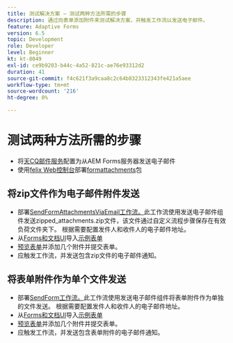 ```yaml
---
title: 测试解决方案 — 测试两种方法所需的步骤
description: 通过向表单添加附件来测试解决方案，并触发工作流以发送电子邮件。
feature: Adaptive Forms
version: 6.5
topic: Development
role: Developer
level: Beginner
kt: kt-8049
exl-id: ce9b9203-b44c-4a52-821c-ae76e93312d2
duration: 41
source-git-commit: f4c621f3a9caa8c2c64b8323312343fe421a5aee
workflow-type: tm+mt
source-wordcount: '216'
ht-degree: 0%

---
```


# 测试两种方法所需的步骤

* 将[天CQ邮件服务](https://experienceleague.adobe.com/docs/experience-manager-65/administering/operations/notification.html?lang=en#configuring-the-mail-service)配置为从AEM Forms服务器发送电子邮件
* 使用[felix Web控制台](http://localhost:4502/system/console/bundles)部署[formattachments](assets/formattachments.formattachments.core-1.0-SNAPSHOT.jar)包

## 将zip文件作为电子邮件附件发送



* 部署[SendFormAttachmentsViaEmail工作流。](assets/zipped-form-attachments-model.zip)此工作流使用发送电子邮件组件发送zipped_attachments.zip文件，该文件通过自定义流程步骤保存在有效负荷文件夹下。 根据需要配置发件人和收件人的电子邮件地址。
* 从[Forms和文档UI](http://localhost:4502/aem/forms.html/content/dam/formsanddocuments)导入[示例表单](assets/zip-form-attachments-form.zip)
* [预览表单](http://localhost:4502/content/dam/formsanddocuments/zippformattachments/jcr:content?wcmmode=disabled)并添加几个附件并提交表单。
* 应触发工作流，并发送包含zip文件的电子邮件通知。

## 将表单附件作为单个文件发送

* 部署[SendForm工作流。](assets/send-form-attachments-model.zip)此工作流使用发送电子邮件组件将表单附件作为单独的文件发送。 根据需要配置发件人和收件人的电子邮件地址。
* 从[Forms和文档UI](http://localhost:4502/aem/forms.html/content/dam/formsanddocuments)导入[示例表单](assets/send-list-attachments-form.zip)
* [预览表单](http://localhost:4502/content/dam/formsanddocuments/sendlistofattachments/jcr:content?wcmmode=disabled)并添加几个附件并提交表单。
* 应触发工作流，并发送包含表单附件的电子邮件通知。

